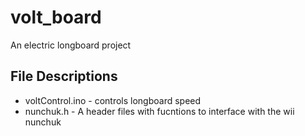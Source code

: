 # volt_board
An electric longboard project

## File Descriptions
* voltControl.ino - controls longboard speed
* nunchuk.h - A header files with fucntions to interface with the wii nunchuk
